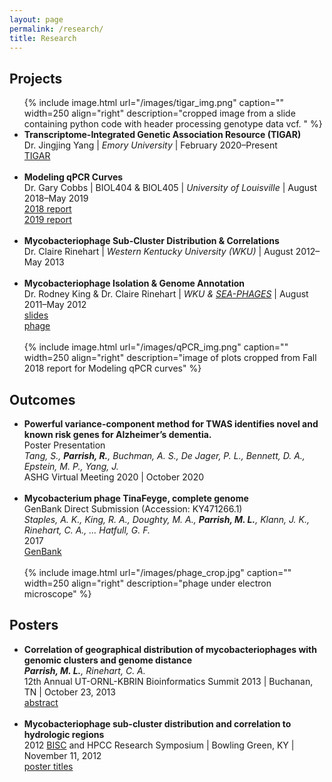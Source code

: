 ```yaml
---
layout: page
permalink: /research/
title: Research
---
```



<h2>Projects</h2>
<ul>
	{% include image.html url="/images/tigar_img.png" caption="" width=250 align="right" description="cropped image from a slide containing python code with header processing genotype data vcf. " %}
	<li>
		<b>Transcriptome-Integrated Genetic Association Resource (TIGAR)</b><br>
		 Dr. Jingjing Yang | <i>Emory University</i> | February 2020–Present <br>
		<a href="https://github.com/yanglab-emory/TIGAR"><div class="color-button">TIGAR</div></a>
	</li><br>
	<li>
		<b><target><a id="ModelingqPCRCurves" rel="noreferrer noopener">Modeling qPCR Curves</a></target></b><br>
		Dr. Gary Cobbs | BIOL404 & BIOL405 | <i>University of Louisville</i> | August 2018–May 2019<br>
<a href="https://rndparr.github.io/website/docs/ModqPCR_F18.pdf"><div class="color-button">2018 report</div></a>
<a href="https://rndparr.github.io/website/docs/ModqPCR_S19.pdf"><div class="color-button">2019 report</div></a>
	</li><br>
	<li>
		<b>Mycobacteriophage Sub-Cluster Distribution & Correlations</b><br>
		 Dr. Claire Rinehart | <i>Western Kentucky University (WKU)</i> | August 2012–May 2013 <br>
	</li><br>
	<li>
		<b>Mycobacteriophage Isolation & Genome Annotation</b><br>
		Dr. Rodney King & Dr. Claire Rinehart | <i>WKU & <a href="https://seaphages.org/institution/WEKU/">SEA-PHAGES</a></i> | August 2011–May 2012<br>
		<a href="https://rndparr.github.io/website/docs/Pseudonym.pdf"><div class="color-button">slides</div></a><a href="https://phagesdb.org/phages/Pseudonym/"><div class="color-button">phage</div></a>
	</li><br>
	{% include image.html url="/images/qPCR_img.png" caption="" width=250 align="right" description="image of plots cropped from Fall 2018 report for Modeling qPCR curves" %}
</ul>

<h2>Outcomes</h2>
<ul>
	<li>
		<b>Powerful variance-component method for TWAS identifies novel and known risk genes for Alzheimer’s dementia.</b><br>
		Poster Presentation<br>
		<i>Tang, S., <b>Parrish, R.</b>, Buchman, A. S., De Jager, P. L., Bennett, D. A., Epstein, M. P., Yang, J.</i><br>
		ASHG Virtual Meeting 2020 | October 2020<br>
	</li><br>	
	<li>
		<b>Mycobacterium phage TinaFeyge, complete genome</b><br>
		GenBank Direct Submission (Accession: KY471266.1)<br>
		<i>Staples, A. K., King, R. A., Doughty, M. A., <b>Parrish, M. L.</b>, Klann, J. K., Rinehart, C. A., ... Hatfull, G. F.</i><br>
		2017<br>
		<a href="http://www.ncbi.nlm.nih.gov/nuccore/KY471266.1."><div class="color-button">GenBank</div></a>
	</li><br>
	{% include image.html url="/images/phage_crop.jpg" caption="" width=250 align="right" description="phage under electron microscope" %}
</ul>


<h2>Posters</h2>
<ul>
	<li>
		<b>Correlation of geographical distribution of mycobacteriophages with genomic clusters and genome distance</b><br>
		<i><b>Parrish, M. L.</b>, Rinehart, C. A.</i><br>
		12th Annual UT-ORNL-KBRIN Bioinformatics Summit 2013 | Buchanan, TN | October 23, 2013<br>
		<a href="https://doi.org/10.1186/1471-2105-14-S17-A8"><div class="color-button">abstract</div></a>
	</li><br>
	<li>
		<b>Mycobacteriophage sub-cluster distribution and correlation to hydrologic regions</b><br>
		2012 <a href="https://www.wku.edu/bioinformatics/">BISC</a> and HPCC Research Symposium | Bowling Green, KY | November 11, 2012<br>
		<a href="https://www.wku.edu/bioinformatics/poster_titles_for_2012_bisc_and_hpcc_research_symposium.pdf"><div class="color-button">poster titles</div></a>
	</li><br>
</ul>
